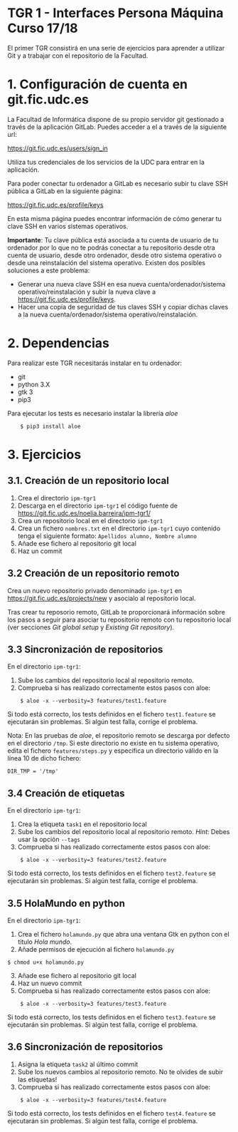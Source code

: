 TGR 1 - Interfaces Persona Máquina Curso 17/18
=========================================

El primer TGR consistirá en una serie de ejercicios para aprender a utilizar Git y a trabajar con el repositorio de la Facultad.

# 1. Configuración de cuenta en git.fic.udc.es

La Facultad de Informática dispone de su propio servidor git gestionado a través de la aplicación GitLab. Puedes acceder a el a través de la siguiente url:

https://git.fic.udc.es/users/sign_in

Utiliza tus credenciales de los servicios de la UDC para entrar en la aplicación.

Para poder conectar tu ordenador a GitLab es necesario subir tu clave SSH pública a GitLab en la siguiente página:

https://git.fic.udc.es/profile/keys

En esta misma página puedes encontrar información de cómo generar tu clave SSH en varios sistemas operativos.

**Importante**: Tu clave pública está asociada a tu cuenta de usuario de tu ordenador por lo que no te podrás conectar a tu repositorio desde otra cuenta de usuario, desde otro ordenador, desde otro sistema operativo o desde una reinstalación del sistema operativo. Existen dos posibles soluciones a este problema:

* Generar una nueva clave SSH en esa nueva cuenta/ordenador/sistema operativo/reinstalación y subir la nueva clave a https://git.fic.udc.es/profile/keys.
* Hacer una copia de seguridad de tus claves SSH y copiar dichas claves a la nueva cuenta/ordenador/sistema operativo/reinstalación.


# 2. Dependencias

Para realizar este TGR necesitarás instalar en tu ordenador:

* git
* python 3.X
* gtk 3
* pip3

Para ejecutar los tests es necesario instalar la librería *aloe*

```
	$ pip3 install aloe
```

# 3. Ejercicios

## 3.1. Creación de un repositorio local

1. Crea el directorio `ipm-tgr1`
2. Descarga en el directorio  `ipm-tgr1` el código fuente de https://git.fic.udc.es/noelia.barreira/ipm-tgr1/
3. Crea un repositorio local en el directorio `ipm-tgr1`
4. Crea un fichero `nombres.txt` en el directorio  `ipm-tgr1` cuyo contenido tenga el siguiente formato: `Apellidos alumno, Nombre alumno`
5. Añade ese fichero al repositorio git local
6. Haz un commit

## 3.2 Creación de un repositorio remoto

Crea un nuevo repositorio privado denominado `ipm-tgr1` en https://git.fic.udc.es/projects/new  y asocialo al repositorio local.

Tras crear tu reposorio remoto, GitLab te proporcionará información sobre los pasos a seguir para asociar tu repositorio remoto con tu repositorio local (ver secciones *Git global setup* y *Existing Git repository*).

## 3.3 Sincronización de repositorios

En el directorio `ipm-tgr1`:

1. Sube los cambios del repositorio local al repositorio remoto.
2. Comprueba si has realizado correctamente estos pasos con aloe:

```
    $ aloe -x --verbosity=3 features/test1.feature
```

Si todo está correcto, los tests definidos en el fichero `test1.feature` se ejecutarán sin problemas. Si algún test falla, corrige el problema.

Nota: En las pruebas de *aloe*, el repositorio remoto se descarga por defecto en el directorio `/tmp`. Si este directorio no existe en tu sistema operativo, edita el fichero `features/steps.py` y especifica un directorio válido en la línea 10 de dicho fichero:

```
DIR_TMP = '/tmp'
```


## 3.4 Creación de etiquetas

En el directorio `ipm-tgr1`:

1. Crea la etiqueta `task1` en el repositorio local
2. Sube los cambios del repositorio local al repositorio remoto. *Hint*: Debes usar la opción `--tags`
3. Comprueba si has realizado correctamente estos pasos con aloe:

```
    $ aloe -x --verbosity=3 features/test2.feature
```

Si todo está correcto, los tests definidos en el fichero `test2.feature` se ejecutarán sin problemas. Si algún test falla, corrige el problema.

## 3.5 HolaMundo en python

En el directorio `ipm-tgr1`:

1. Crea el fichero `holamundo.py` que abra una ventana Gtk en python con el titulo *Hola mundo*.
2. Añade permisos de ejecución al fichero `holamundo.py`

```
$ chmod u+x holamundo.py
```

3. Añade ese fichero al repositorio git local
4. Haz un nuevo commit
5. Comprueba si has realizado correctamente estos pasos con aloe:

```
    $ aloe -x --verbosity=3 features/test3.feature
```

Si todo está correcto, los tests definidos en el fichero `test3.feature` se ejecutarán sin problemas. Si algún test falla, corrige el problema.



## 3.6 Sincronización de repositorios

1. Asigna la etiqueta `task2` al último commit
2. Sube los nuevos cambios al repositorio remoto. No te olvides de subir las etiquetas!
3. Comprueba si has realizado correctamente estos pasos con aloe:

```
    $ aloe -x --verbosity=3 features/test4.feature
```

Si todo está correcto, los tests definidos en el fichero `test4.feature` se ejecutarán sin problemas. Si algún test falla, corrige el problema.

